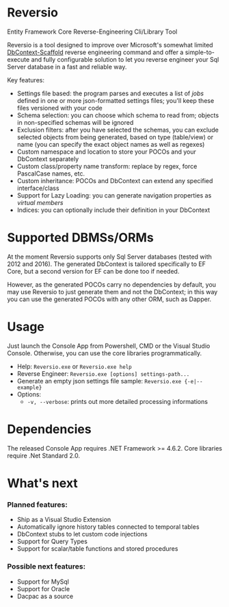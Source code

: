 # Reversio
Entity Framework Core Reverse-Engineering Cli/Library Tool

Reversio is a tool designed to improve over Microsoft's somewhat limited [DbContext-Scaffold](https://docs.microsoft.com/en-us/ef/core/get-started/aspnetcore/existing-db) reverse engineering command and offer a simple-to-execute and fully configurable solution to let you reverse engineer your Sql Server database in a fast and reliable way.

Key features:
* Settings file based: the program parses and executes a list of *jobs* defined in one or more json-formatted settings files; you'll keep these files versioned with your code
* Schema selection: you can choose which schema to read from; objects in non-specified schemas will be ignored
* Exclusion filters: after you have selected the schemas, you can exclude selected objects from being generated, based on type (table/view) or name (you can specify the exact object names as well as regexes)
* Custom namespace and location to store your POCOs and your DbContext separately
* Custom class/property name transform: replace by regex, force PascalCase names, etc.
* Custom inheritance: POCOs and DbContext can extend any specified interface/class
* Support for Lazy Loading: you can generate navigation properties as *virtual members*
* Indices: you can optionally include their definition in your DbContext

# Supported DBMSs/ORMs
At the moment Reversio supports only Sql Server databases (tested with 2012 and 2016).
The generated DbContext is tailored specifically to EF Core, but a second version for EF can be done too if needed.

However, as the generated POCOs carry no dependencies by default, you may use Reversio to just generate them and not the DbContext; in this way you can use the generated POCOs with any other ORM, such as Dapper.

# Usage
Just launch the Console App from Powershell, CMD or the Visual Studio Console. Otherwise, you can use the core libraries programmatically.
* Help: `Reversio.exe` or `Reversio.exe help`
* Reverse Engineer: `Reversio.exe [options] settings-path...`
* Generate an empty json settings file sample: `Reversio.exe {-e|--example}`
* Options:
  * `-v, --verbose`: prints out more detailed processing informations

# Dependencies
The released Console App requires .NET Framework >= 4.6.2.
Core libraries require .Net Standard 2.0.

# What's next
### Planned features:
* Ship as a Visual Studio Extension
* Automatically ignore history tables connected to temporal tables
* DbContext stubs to let custom code injections
* Support for Query Types 
* Support for scalar/table functions and stored procedures
### Possible next features:
* Support for MySql
* Support for Oracle
* Dacpac as a source
